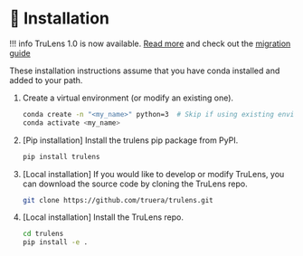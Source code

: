 # 🔨 Installation

!!! info
    TruLens 1.0 is now available. [Read more](../blog/posts/release_blog_1dot.md) and check out the [migration guide](../component_guides/other/trulens_eval_migration.md)

These installation instructions assume that you have conda installed and added
to your path.

1. Create a virtual environment (or modify an existing one).

    ```bash
    conda create -n "<my_name>" python=3  # Skip if using existing environment.
    conda activate <my_name>
    ```

2. [Pip installation] Install the trulens pip package from PyPI.

    ```bash
    pip install trulens
    ```

3. [Local installation] If you would like to develop or modify TruLens, you can
   download the source code by cloning the TruLens repo.

    ```bash
    git clone https://github.com/truera/trulens.git
    ```

4. [Local installation] Install the TruLens repo.

    ```bash
    cd trulens
    pip install -e .
    ```
